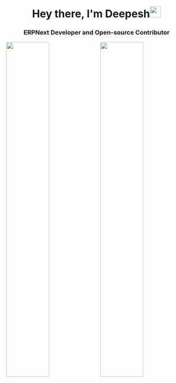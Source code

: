 <h1 align="center">Hey there, I'm Deepesh<img src="https://raw.githubusercontent.com/MartinHeinz/MartinHeinz/master/wave.gif" width="30px"></h1>

<h3 align="center">ERPNext Developer and Open-source Contributor</h3>

<p align="left">
  <img width="48%" src="https://github-readme-stats.vercel.app/api?username=deepeshgarg007&show_icons=true&theme=chartreuse-dark&count_private=true&include_all_commits=true" /> 
  <img width="48%" src="https://github-readme-streak-stats.herokuapp.com/?user=deepeshgarg007&theme=chartreuse-dark" />
</p>  
